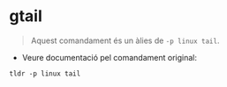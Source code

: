 # gtail

> Aquest comandament és un àlies de `-p linux tail`.

- Veure documentació pel comandament original:

`tldr -p linux tail`
